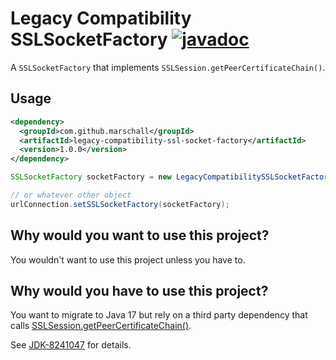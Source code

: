 Legacy Compatibility SSLSocketFactory [![javadoc](https://javadoc.io/badge2/com.github.marschall/legacy-compatibility-ssl-socket-factory/javadoc.svg)](https://javadoc.io/doc/com.github.marschall/legacy-compatibility-ssl-socket-factory)
=====================================

A `SSLSocketFactory` that implements `SSLSession.getPeerCertificateChain()`.

Usage
-----

```xml
<dependency>
  <groupId>com.github.marschall</groupId>
  <artifactId>legacy-compatibility-ssl-socket-factory</artifactId>
  <version>1.0.0</version>
</dependency>
```

```java
SSLSocketFactory socketFactory = new LegacyCompatibilitySSLSocketFactory();

// or whatever other object
urlConnection.setSSLSocketFactory(socketFactory);
```


Why would you want to use this project?
---------------------------------------

You wouldn't want to use this project unless you have to.

Why would you have to use this project?
---------------------------------------

You want to migrate to Java 17 but rely on a third party dependency that calls [SSLSession.getPeerCertificateChain()](https://docs.oracle.com/en/java/javase/17/docs/api/java.base/javax/net/ssl/SSLSession.html#getPeerCertificateChain()).

See [JDK-8241047](https://bugs.openjdk.java.net/browse/JDK-8241047) for details.
